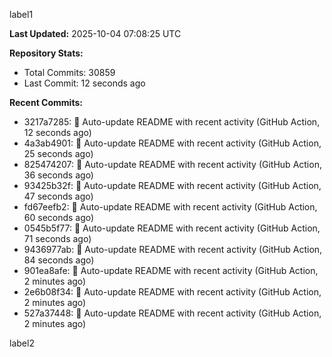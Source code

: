 
label1 
<!-- ACTIVITY_START -->
**Last Updated:** 2025-10-04 07:08:25 UTC

**Repository Stats:**
- Total Commits: 30859
- Last Commit: 12 seconds ago

**Recent Commits:**
- 3217a7285: 🤖 Auto-update README with recent activity (GitHub Action, 12 seconds ago)
- 4a3ab4901: 🤖 Auto-update README with recent activity (GitHub Action, 25 seconds ago)
- 825474207: 🤖 Auto-update README with recent activity (GitHub Action, 36 seconds ago)
- 93425b32f: 🤖 Auto-update README with recent activity (GitHub Action, 47 seconds ago)
- fd67eefb2: 🤖 Auto-update README with recent activity (GitHub Action, 60 seconds ago)
- 0545b5f77: 🤖 Auto-update README with recent activity (GitHub Action, 71 seconds ago)
- 9436977ab: 🤖 Auto-update README with recent activity (GitHub Action, 84 seconds ago)
- 901ea8afe: 🤖 Auto-update README with recent activity (GitHub Action, 2 minutes ago)
- 2e6b08f34: 🤖 Auto-update README with recent activity (GitHub Action, 2 minutes ago)
- 527a37448: 🤖 Auto-update README with recent activity (GitHub Action, 2 minutes ago)
<!-- ACTIVITY_END -->

label2
